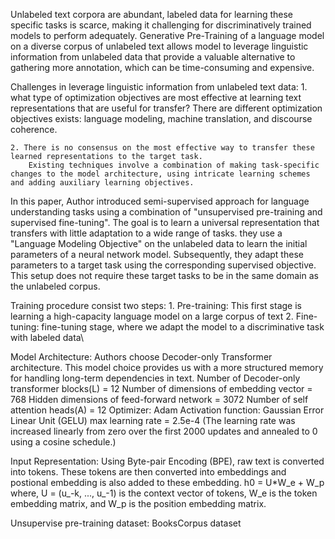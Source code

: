 Unlabeled text corpora are abundant, labeled data for learning these specific tasks is scarce, making it challenging for discriminatively trained models to perform adequately. Generative Pre-Training of a language model on a diverse corpus of unlabeled text allows model to leverage linguistic information from unlabeled data that provide a valuable alternative to gathering more annotation, which can be time-consuming and expensive. 

Challenges in leverage linguistic information from unlabeled text data:
    1. what type of optimization objectives are most effective at learning text representations that are useful for transfer?
        There are different optimization objectives exists: language modeling, machine translation, and discourse coherence.
    
    2. There is no consensus on the most effective way to transfer these learned representations to the target task.
        Existing techniques involve a combination of making task-specific changes to the model architecture, using intricate learning schemes and adding auxiliary learning objectives.

In this paper, Author introduced semi-supervised approach for language understanding tasks using a combination of "unsupervised pre-training and supervised fine-tuning". The goal is to learn a universal representation that transfers with little adaptation to a wide range of tasks. they use a "Language Modeling Objective" on the unlabeled data to learn the initial parameters of a neural network model. Subsequently, they adapt these parameters to a target task using the corresponding supervised objective. This setup does not require these target tasks to be in the same domain as the unlabeled corpus. 

Training procedure consist two steps: 
    1. Pre-training:  This first stage is learning a high-capacity language model on a large corpus of text
    2. Fine-tuning:  fine-tuning stage, where we adapt the model to a discriminative task with labeled data\

Model Architecture: Authors choose Decoder-only Transformer architecture. This model choice provides us with a more structured memory for handling long-term dependencies in text.
            Number of Decoder-only transformer blocks(L) = 12
            Number of dimensions of embedding vector = 768
            Hidden dimensions of feed-forward network = 3072
            Number of self attention heads(A) = 12
            Optimizer: Adam
            Activation function: Gaussian Error Linear Unit (GELU)
            max learning rate = 2.5e-4 (The learning rate was increased linearly from zero over the first 2000 updates and annealed to 0 using a cosine schedule.)

Input Representation:
    Using Byte-pair Encoding (BPE), raw text is converted into tokens. These tokens are then converted into embeddings and postional embedding is also added to these embedding.
            h0 = U*W_e + W_p
            where, U = (u_-k, ..., u_-1) is the context vector of tokens, W_e is the token embedding matrix, and W_p is the position embedding matrix.

Unsupervise pre-training dataset: BooksCorpus dataset